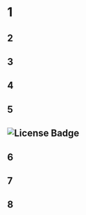 # 1
## 2
## 3
## 4
## 5
## ![License Badge](https://img.shields.io/badge/License-Ecplise_Public_Lincense_2.0-blue)
## 6
## 7
## 8
  